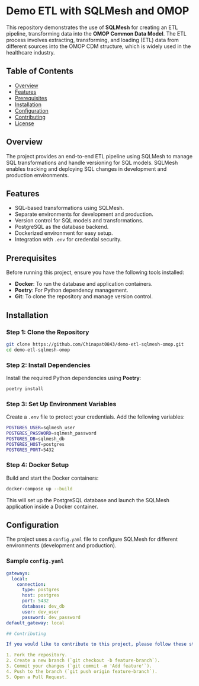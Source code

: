 # Demo ETL with SQLMesh and OMOP

This repository demonstrates the use of **SQLMesh** for creating an ETL pipeline, transforming data into the **OMOP Common Data Model**. The ETL process involves extracting, transforming, and loading (ETL) data from different sources into the OMOP CDM structure, which is widely used in the healthcare industry.

## Table of Contents

- [Overview](#overview)
- [Features](#features)
- [Prerequisites](#prerequisites)
- [Installation](#installation)
- [Configuration](#configuration)
- [Contributing](#contributing)
- [License](#license)

## Overview

The project provides an end-to-end ETL pipeline using SQLMesh to manage SQL transformations and handle versioning for SQL models. SQLMesh enables tracking and deploying SQL changes in development and production environments.

## Features

- SQL-based transformations using SQLMesh.
- Separate environments for development and production.
- Version control for SQL models and transformations.
- PostgreSQL as the database backend.
- Dockerized environment for easy setup.
- Integration with `.env` for credential security.

## Prerequisites

Before running this project, ensure you have the following tools installed:

- **Docker**: To run the database and application containers.
- **Poetry**: For Python dependency management.
- **Git**: To clone the repository and manage version control.

## Installation

### Step 1: Clone the Repository

```bash
git clone https://github.com/Chinapat0843/demo-etl-sqlmesh-omop.git
cd demo-etl-sqlmesh-omop
```

### Step 2: Install Dependencies

Install the required Python dependencies using **Poetry**:

```bash
poetry install
```

### Step 3: Set Up Environment Variables

Create a `.env` file to protect your credentials. Add the following variables:

```bash
POSTGRES_USER=sqlmesh_user
POSTGRES_PASSWORD=sqlmesh_password
POSTGRES_DB=sqlmesh_db
POSTGRES_HOST=postgres
POSTGRES_PORT=5432
```

### Step 4: Docker Setup

Build and start the Docker containers:

```bash
docker-compose up --build
```

This will set up the PostgreSQL database and launch the SQLMesh application inside a Docker container.

## Configuration

The project uses a `config.yaml` file to configure SQLMesh for different environments (development and production).

### Sample `config.yaml`

```yaml
gateways:
  local:
    connection:
      type: postgres
      host: postgres
      port: 5432
      database: dev_db
      user: dev_user
      password: dev_password
default_gateway: local

## Contributing

If you would like to contribute to this project, please follow these steps:

1. Fork the repository.
2. Create a new branch (`git checkout -b feature-branch`).
3. Commit your changes (`git commit -m 'Add feature'`).
4. Push to the branch (`git push origin feature-branch`).
5. Open a Pull Request.
